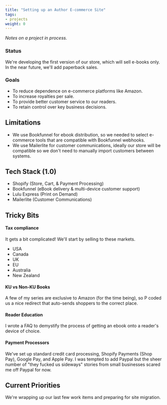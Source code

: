 ```yaml
---
title: "Setting up an Author E-commerce Site"
tags:
- projects
weight: 0
---
```


*Notes on a project in process.*

### Status
We're developing the first version of our store, which will sell e-books only. In the near future, we'll add paperback sales.

### Goals
- To reduce dependence on e-commerce platforms like Amazon.
- To increase royalties per sale.
- To provide better customer service to our readers.
- To retain control over key business decisions.

## Limitations
- We use Bookfunnel for ebook distribution, so we needed to select e-commerce tools that are compatible with Bookfunnel webhooks.
- We use Mailerlite for customer communications, ideally our store will be compatible so we don't need to manually import customers between systems.

## Tech Stack (1.0)
- Shopify  (Store, Cart, & Payment Processing)
- Bookfunnel (eBook delivery & multi-device customer support)
- Lulu Express (Print on Demand)
- Mailerlite  (Customer Communications)

## Tricky Bits

#### Tax compliance
It gets a bit complicated! We'll start by selling to these markets.
* USA
* Canada
* UK
* EU
* Australia
* New Zealand

#### KU vs Non-KU Books
A few of my series are exclusive to Amazon (for the time being), so P coded us a nice redirect that auto-sends shoppers to the correct place.

#### Reader Education
I wrote a FAQ to demystify the process of getting an ebook onto a reader's device of choice.

#### Payment Processors
We've set up standard credit card processing, Shopify Payments (Shop Pay), Google Pay, and Apple Pay. I was tempted to add Paypal but the sheer number of "they fucked us sideways" stories from small businesses scared me off Paypal for now.

## Current Priorities

We're wrapping up our last few work items and preparing for site migration. 